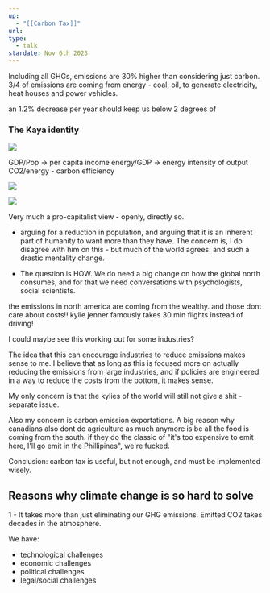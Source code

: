 ```yaml
---
up:
  - "[[Carbon Tax]]"
url: 
type:
  - talk
stardate: Nov 6th 2023
---
```

Including all GHGs, emissions are 30% higher than considering just carbon.
3/4 of emissions are coming from energy - coal, oil, to generate electricity, heat houses and power vehicles.

an 1.2% decrease per year should keep us below 2 degrees of 

### The Kaya identity
![](https://i.imgur.com/iwPvpqd.png)

GDP/Pop -> per capita income
energy/GDP -> energy intensity of output
CO2/energy - carbon efficiency

![](https://i.imgur.com/xhLfFlY.png)

![](https://i.imgur.com/GDVtuzh.png)

Very much a pro-capitalist view - openly, directly so.
- arguing for a reduction in population, and arguing that it is an inherent part of humanity to want more than they have.
The concern is, I do disagree with him on this - but much of the world agrees. and such a drastic mentality change.

- The question is HOW. We do need a big change on how the global north consumes, and for that we need conversations with psychologists, social scientists.

the emissions in north america are coming from the wealthy. and those dont care about costs!! kylie jenner famously takes 30 min flights instead of driving!

I could maybe see this working out for some industries?

The idea that this can encourage industries to reduce emissions makes sense to me. I believe that as long as this is focused more on actually reducing the emissions from large industries, and if policies are engineered in a way to reduce the costs from the bottom, it makes sense.

My only concern is that the kylies of the world will still not give a shit - separate issue.

Also my concern is carbon emission exportations. A big reason why canadians also dont do agriculture as much anymore is bc all the food is coming from the south. if they do the classic of "it's too expensive to emit here, I'll go emit in the Phillipines", we're fucked.

Conclusion: carbon tax is useful, but not enough, and must be implemented wisely.

## Reasons why climate change is so hard to solve
1 - It takes more than just eliminating our GHG emissions. Emitted CO2 takes decades in the atmosphere.

We have:
- technological challenges
- economic challenges
- political challenges
- legal/social challenges